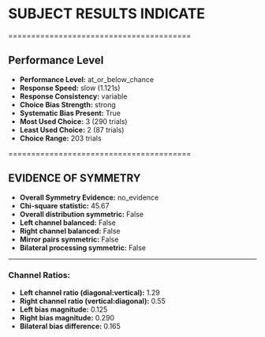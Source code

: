 # SUBJECT RESULTS INDICATE

========================================

## Performance Level
* **Performance Level:** at_or_below_chance
* **Response Speed:** slow (1.121s)
* **Response Consistency:** variable
* **Choice Bias Strength:** strong
* **Systematic Bias Present:** True
* **Most Used Choice:** 3 (290 trials)
* **Least Used Choice:** 2 (87 trials)
* **Choice Range:** 203 trials

========================================

## EVIDENCE OF SYMMETRY

* **Overall Symmetry Evidence:** no_evidence
* **Chi-square statistic:** 45.67
* **Overall distribution symmetric:** False
* **Left channel balanced:** False
* **Right channel balanced:** False
* **Mirror pairs symmetric:** False
* **Bilateral processing symmetric:** False

---

### **Channel Ratios:**

* **Left channel ratio (diagonal:vertical):** 1.29
* **Right channel ratio (vertical:diagonal):** 0.55
* **Left bias magnitude:** 0.125
* **Right bias magnitude:** 0.290
* **Bilateral bias difference:** 0.165
